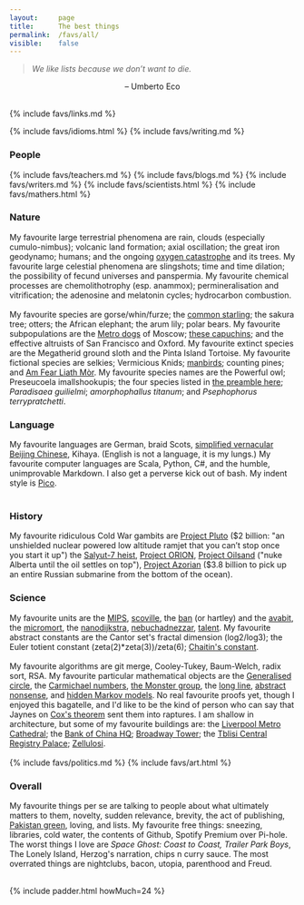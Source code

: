 ```yaml
---
layout:     page
title:      The best things
permalink:  /favs/all/
visible:    false
---
```



<blockquote><i>We like lists because we don’t want to die.</i></blockquote>
<center> – Umberto Eco</center><br>

{%	include favs/links.md	%}


<div class="accordion">
	{%	include favs/idioms.html	%}
	{%	include favs/writing.md	%}
<!--  -->
	<h3>People</h3>
	<div>
		<div class="accordion">
			{%	include favs/teachers.md	%}
			{%	include favs/blogs.md	%}
			{%	include favs/writers.md	%}
			{%	include favs/scientists.html	%}
			{%	include favs/mathers.html	%}
		</div>
	</div>
<!--  
-->
	<h3>Nature</h3>
	<div>
	My favourite large terrestrial phenomena are rain, clouds (especially cumulo-nimbus); volcanic land formation; axial oscillation; the great iron geodynamo; humans; and the ongoing <a href="https://en.wikipedia.org/wiki/Great_Oxygenation_Event">oxygen catastrophe</a> and its trees. My favourite large celestial phenomena are slingshots; time and time dilation; the possibility of fecund universes and panspermia. My favourite chemical processes are chemolithotrophy (esp. anammox); permineralisation and vitrification; the adenosine and melatonin cycles; hydrocarbon combustion.<br><br>
<!--  -->
	My favourite species are gorse/whin/furze; the <a href="https://www.youtube.com/watch?v=eakKfY5aHmY">common starling</a>; the sakura tree; otters; the African elephant; the arum lily; polar bears. My favourite subpopulations are the <a href="http://www.newyorker.com/culture/culture-desk/moscows-metro-dogs">Metro dogs</a> of Moscow; <a href="http://www.nytimes.com/2005/06/05/magazine/monkey-business.html">these capuchins</a>; and the effective altruists of San Francisco and Oxford. My favourite extinct species are the Megatherid ground sloth and the Pinta Island Tortoise. My favourite fictional species are selkies; Vermicious Knids; <a href="http://www.imdb.com/title/tt1764064/">manbirds</a>; counting pines; and <a href="https://en.wikipedia.org/wiki/Am_Fear_Liath_M%C3%B2r">Am Fear Liath Mòr</a>. My favourite species names are the Powerful owl; Preseucoela imallshookupis; the four species listed in <a href="https://en.wikipedia.org/wiki/Agathidium">the preamble here</a>; <i>Paradisaea guilielmi</i>; <i>amorphophallus titanum</i>; and <i>Psephophorus terrypratchetti</i>.
	</div>
<!--  
-->
	<h3>Language</h3>
	<div>
		My favourite languages are German, braid Scots, <a href="https://en.wikipedia.org/wiki/Standard_Chinese">simplified vernacular Beijing Chinese</a>, Kihaya. (English is not a language, it is my lungs.) My favourite computer languages are Scala, Python, C#, and the humble, unimprovable Markdown. I also get a perverse kick out of bash. My indent style is <a href="https://en.wikipedia.org/wiki/Indent_style#Pico_style">Pico</a>.<br><br>
	</div>
<!-- 
 -->
	<h3>History</h3>
	<div>
		My favourite ridiculous Cold War gambits are <a href="https://en.wikipedia.org/wiki/Project_Pluto">Project Pluto</a> ($2 billion: "an unshielded nuclear powered low altitude ramjet that you can’t stop once you start it up") the <a href="http://www.thespacereview.com/article/2554/1">Salyut-7 heist</a>, <a href="https://en.wikipedia.org/wiki/Project_Orion_(nuclear_propulsion)">Project ORION</a>, <a href="https://en.wikipedia.org/wiki/Project_Oilsand">Project Oilsand</a> ("nuke Alberta until the oil settles on top"), <a href="https://en.wikipedia.org/wiki/Project_Azorian">Project Azorian</a> ($3.8 billion to pick up an entire Russian submarine from the bottom of the ocean).
	</div>	
<!--  -->
<h3>Science</h3>
	<div>
	My favourite units are the <a href="https://en.wikipedia.org/wiki/Million_instructions_per_second">MIPS</a>, <a href="https://en.wikipedia.org/wiki/Scoville_scale">scoville</a>, the <a href="https://en.wikipedia.org/wiki/Hartley_(unit)">ban</a> (or hartley) and the <a href="https://en.wikibooks.org/wiki/Accelerando_Technical_Companion#A">avabit</a>, the <a href="https://en.wikipedia.org/wiki/Micromort">micromort</a>, the <a href="https://en.wikiquote.org/wiki/Talk:Edsger_W._Dijkstra#nano-Dijkstras">nanodijkstra</a>, <a href="http://www.wrathofgrapes.com/bottles.html">nebuchadnezzar</a>, <a href="https://en.wikipedia.org/wiki/Talent_(measurement)">talent</a>. My favourite abstract constants are the Cantor set's fractal dimension (log2/log3); the Euler totient constant (zeta(2)*zeta(3))/zeta(6); <a href="https://en.wikipedia.org/wiki/Chaitin%27s_constant">Chaitin's constant</a>.<br><br>
	<!--  -->
	<!--  -->
	My favourite algorithms are git merge, Cooley-Tukey, Baum-Welch, radix sort, RSA. My favourite particular mathematical objects are the <a href="https://en.wikipedia.org/wiki/Generalised_circle">Generalised circle</a>, the <a href="https://en.wikipedia.org/wiki/Carmichael_number">Carmichael numbers</a>, <a href="https://en.wikipedia.org/wiki/Monster_group#Moonshine">the Monster group</a>, the <a href="https://en.wikipedia.org/wiki/Long_line_%28topology%29">long line</a>, <a href="https://en.wikipedia.org/wiki/Abstract_nonsense">abstract nonsense</a>, and <a href="https://en.wikipedia.org/wiki/Hidden_Markov_model">hidden Markov models</a>. No real favourite proofs yet, though I enjoyed this bagatelle, and I'd like to be the kind of person who can say that Jaynes on <a href="http://biasandbelief.pbworks.com/w/page/6537213/References%20on%20the%20Cox%20Proof">Cox's theorem</a> sent them into raptures. I am shallow in architecture, but some of my favourite buildings are: the <a href="http://www.liverpoolmetrocathedral.org.uk/wp-content/uploads/2015/03/home_banner.jpg">Liverpool Metro Cathedral</a>; the <a href="http://images.china.cn/attachement/jpg/site1007/20110726/0013729e78490f98a3c910.jpg">Bank of China HQ</a>; <a href="http://en.wikipedia.org/wiki/Broadway_Tower,_Worcestershire#/media/File:Broadway_tower_edit.jpg">Broadway Tower</a>; the <a href="https://georgiaphiles.files.wordpress.com/2012/12/palacefloorplan.jpg">Tblisi </a><a href="https://i.guim.co.uk/img/static/sys-images/Guardian/Pix/pictures/2011/2/8/1297168101183/Cosmic-Communist-Construc-009.jpg?w=1920&q=55&auto=format&usm=12&fit=max&s=a03742bca87702f8f83c4a5da98b0080">Central Registry Palace</a>; <a href="https://www.google.co.uk/maps/@59.4258926,24.7810612,3a,75y,180h,90t/data=!3m6!1e1!3m4!1sT4NLxV1TJKy4WT9NrlmNEQ!2e0!7i13312!8i6656!6m1!1e1">Zellulosi</a>. <br><br>
<!--  -->
	
</div>
<!-- My favourite physical constants are Planck, Rydberg, . My favourite identities are. 
-->
{%	include favs/politics.md	%}
{%	include favs/art.html	%}
<!--  
-->
	<h3>Overall</h3>
	<div>
		My favourite things per se are talking to people about what ultimately matters to them, novelty, sudden relevance, brevity, the act of publishing, <a href="https://s.graphiq.com/sites/default/files/2307/media/images/Pakistan_Green_429788_i0.png">Pakistan green</a>, loving, and lists. My favourite free things: sneezing, libraries, cold water, the contents of Github, Spotify Premium over Pi-hole.  The worst things I love are <i>Space Ghost: Coast to Coast, Trailer Park Boys</i>, The Lonely Island, Herzog's narration, chips n curry sauce. The most overrated things are nightclubs, bacon, utopia, parenthood and Freud.
	</div>
</div>

<!-- My favourite Aristotelian distinctions are the modes of persuasion (ethos, logos and pathos), the realms of mechanics (celestial and terrestrial), the levels of friendship (commercial, hedonic, affinity) and his 'fourfold division' of everything (into primitives, non-substantial particulars, universals, non-substantial universals).
</div> -->


<br>

{%	include padder.html 	howMuch=24	%}